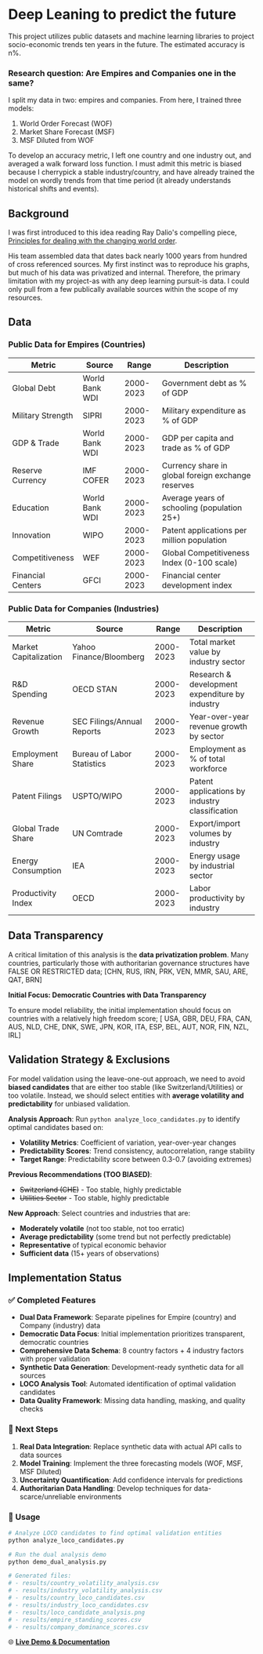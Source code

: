 # Deep Leaning to predict the future

This project utilizes public datasets and machine learning libraries to project socio-economic trends ten years in the future. The estimated accuracy is n%.


### Research question: Are Empires and Companies one in the same?

I split my data in two: empires and companies. From here, I trained three models:

1) World Order Forecast (WOF)
2) Market Share Forecast (MSF)
3) MSF Diluted from WOF

To develop an accuracy metric, I left one country and one industry out, and averaged a walk forward loss function. I must admit this metric is biased because I cherrypick a stable industry/country, and have already trained the model on wordly trends from that time period (it already understands historical shifts and events).
## Background

I was first introduced to this idea reading Ray Dalio's compelling piece, [Principles for dealing with the changing world order](https://www.economicprinciples.org/DalioChangingWorldOrderCharts.pdf). 

His team assembled data that dates back nearly 1000 years from hundred of cross referenced sources. My first instinct was to reproduce his graphs, but much of his data was privatized and internal. Therefore, the primary limitation with my project-as with any deep learning pursuit-is data. I could only pull from a few publically available sources within the scope of my resources.

## Data

### Public Data for Empires (Countries)
| Metric | Source | Range | Description |
|--------|--------|-------|-------------|
| Global Debt | World Bank WDI | 2000-2023 | Government debt as % of GDP |
| Military Strength | SIPRI | 2000-2023 | Military expenditure as % of GDP |
| GDP & Trade | World Bank WDI | 2000-2023 | GDP per capita and trade as % of GDP |
| Reserve Currency | IMF COFER | 2000-2023 | Currency share in global foreign exchange reserves |
| Education | World Bank WDI | 2000-2023 | Average years of schooling (population 25+) |
| Innovation | WIPO | 2000-2023 | Patent applications per million population |
| Competitiveness | WEF | 2000-2023 | Global Competitiveness Index (0-100 scale) |
| Financial Centers | GFCI | 2000-2023 | Financial center development index |

### Public Data for Companies (Industries)
| Metric | Source | Range | Description |
|--------|--------|-------|-------------|
| Market Capitalization | Yahoo Finance/Bloomberg | 2000-2023 | Total market value by industry sector |
| R&D Spending | OECD STAN | 2000-2023 | Research & development expenditure by industry |
| Revenue Growth | SEC Filings/Annual Reports | 2000-2023 | Year-over-year revenue growth by sector |
| Employment Share | Bureau of Labor Statistics | 2000-2023 | Employment as % of total workforce |
| Patent Filings | USPTO/WIPO | 2000-2023 | Patent applications by industry classification |
| Global Trade Share | UN Comtrade | 2000-2023 | Export/import volumes by industry |
| Energy Consumption | IEA | 2000-2023 | Energy usage by industrial sector |
| Productivity Index | OECD | 2000-2023 | Labor productivity by industry |

## Data Transparency

A critical limitation of this analysis is the **data privatization problem**. Many countries, particularly those with authoritarian governance structures have FALSE OR RESTRICTED data; [CHN, RUS, IRN, PRK, VEN, MMR, SAU, ARE, QAT, BRN]

**Initial Focus: Democratic Countries with Data Transparency**

To ensure model reliability, the initial implementation should focus on countries with a relatively high freedom score; [ USA, GBR, DEU, FRA, CAN, AUS, NLD, CHE, DNK, SWE, JPN, KOR, ITA, ESP, BEL, AUT, NOR, FIN, NZL, IRL]

## Validation Strategy & Exclusions

For model validation using the leave-one-out approach, we need to avoid **biased candidates** that are either too stable (like Switzerland/Utilities) or too volatile. Instead, we should select entities with **average volatility and predictability** for unbiased validation.

**Analysis Approach**: Run `python analyze_loco_candidates.py` to identify optimal candidates based on:
- **Volatility Metrics**: Coefficient of variation, year-over-year changes
- **Predictability Scores**: Trend consistency, autocorrelation, range stability  
- **Target Range**: Predictability score between 0.3-0.7 (avoiding extremes)

**Previous Recommendations (TOO BIASED)**:
- ~~Switzerland (CHE)~~ - Too stable, highly predictable
- ~~Utilities Sector~~ - Too stable, highly predictable

**New Approach**: Select countries and industries that are:
- **Moderately volatile** (not too stable, not too erratic)
- **Average predictability** (some trend but not perfectly predictable)
- **Representative** of typical economic behavior
- **Sufficient data** (15+ years of observations)

## Implementation Status

### ✅ Completed Features

- **Dual Data Framework**: Separate pipelines for Empire (country) and Company (industry) data
- **Democratic Data Focus**: Initial implementation prioritizes transparent, democratic countries
- **Comprehensive Data Schema**: 8 country factors + 4 industry factors with proper validation
- **Synthetic Data Generation**: Development-ready synthetic data for all sources
- **LOCO Analysis Tool**: Automated identification of optimal validation candidates
- **Data Quality Framework**: Missing data handling, masking, and quality checks

### 🚧 Next Steps

1. **Real Data Integration**: Replace synthetic data with actual API calls to data sources
2. **Model Training**: Implement the three forecasting models (WOF, MSF, MSF Diluted)
3. **Uncertainty Quantification**: Add confidence intervals for predictions
4. **Authoritarian Data Handling**: Develop techniques for data-scarce/unreliable environments

### 🎯 Usage

```bash
# Analyze LOCO candidates to find optimal validation entities
python analyze_loco_candidates.py

# Run the dual analysis demo
python demo_dual_analysis.py

# Generated files:
# - results/country_volatility_analysis.csv
# - results/industry_volatility_analysis.csv
# - results/country_loco_candidates.csv
# - results/industry_loco_candidates.csv
# - results/loco_candidate_analysis.png
# - results/empire_standing_scores.csv
# - results/company_dominance_scores.csv
```

🌐 **[Live Demo & Documentation](https://mackthompson16.github.io/World-Order-Forecast)**

